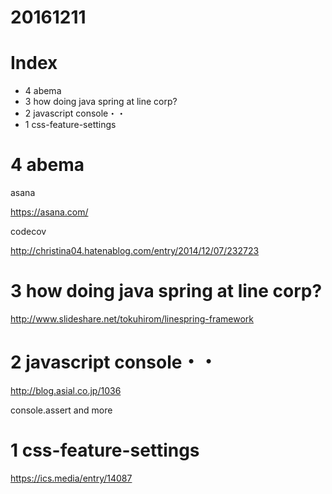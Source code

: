 # 20161211


# Index
- 4 abema
- 3 how doing java spring at line corp?
- 2 javascript console・・
- 1 css-feature-settings



# 4 abema

asana

https://asana.com/

codecov

http://christina04.hatenablog.com/entry/2014/12/07/232723



# 3 how doing java spring at line corp?
http://www.slideshare.net/tokuhirom/linespring-framework


# 2 javascript console・・

http://blog.asial.co.jp/1036


console.assert and more


# 1 css-feature-settings

https://ics.media/entry/14087
